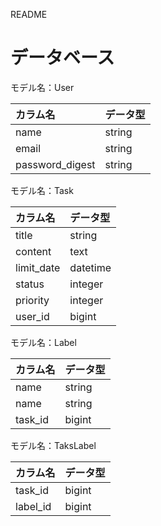 README

# データベース

モデル名：User

| カラム名| データ型|
|:-------|:-------|
|name            |string |
|email           |string |
|password_digest |string |

モデル名：Task

| カラム名| データ型|
|:-------|:-------|
|title     |string   |
|content   |text     |
|limit_date|datetime |
|status    |integer  |
|priority  |integer  |
|user_id   |bigint  |


モデル名：Label

| カラム名| データ型|
|:-------|:-------|
|name    |string  |
|name    |string  |
|task_id |bigint  |

モデル名：TaksLabel

| カラム名| データ型|
|:-------|:-------|
|task_id |bigint  |
|label_id|bigint  |
